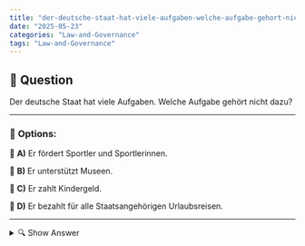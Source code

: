 ```yaml
---
title: "der-deutsche-staat-hat-viele-aufgaben-welche-aufgabe-gehort-nicht-dazu"
date: "2025-05-23"
categories: "Law-and-Governance"
tags: "Law-and-Governance"
---
```


## 📌 **Question**

Der deutsche Staat hat viele Aufgaben. Welche Aufgabe gehört nicht dazu?



---

### 📝 **Options:**

🔘 **A)** Er fördert Sportler und Sportlerinnen.

🔘 **B)** Er unterstützt Museen.

🔘 **C)** Er zahlt Kindergeld.

🔘 **D)** Er bezahlt für alle Staatsangehörigen Urlaubsreisen.

---

<details>
  <summary>🔍 Show Answer</summary>

  <p>
💡  <b>Correct Answer:</b>  d
  </p>
  <p>
    📖<b>Explanation:</b>
    Der deutsche Staat übernimmt zahlreiche Aufgaben, um das Wohl seiner Bürgerinnen und Bürger zu gewährleisten. Dazu gehören die Förderung von Sport und Kultur sowie finanzielle Unterstützung von Familien durch Kindergeld. Sportförderung und Unterstützung von Museen zielen auf die kulturelle und sportliche Entwicklung ab. Mit Kindergeld wird die finanzielle Belastung von Familien gemildert. Eine Aufgabe, die nicht zu den Verantwortlichkeiten des Staates zählt, ist das Bezahlen von Urlaubsreisen für alle Staatsangehörigen, da dieses nicht im allgemeinen Interesse liegt und nicht die Grundbedürfnisse der Bevölkerung abdeckt.
  </p>
</details>
